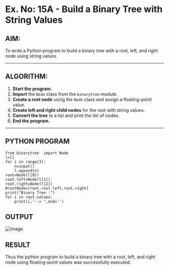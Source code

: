# Ex. No: 15A - Build a Binary Tree with String Values

## AIM:
To write a Python program to build a binary tree with a root, left, and right node using string values.

---

## ALGORITHM:

1. **Start the program.**
2. **Import** the `Node` class from the `binarytree` module.
3. **Create a root node** using the `Node` class and assign a floating-point value.
4. **Create left and right child nodes** for the root with string values.
5. **Convert the tree** to a list and print the list of nodes.
6. **End the program.**

---

## PYTHON PROGRAM

```
from binarytree  import Node
l=[]
for i in range(3):
    n=input()
    l.append(n)
root=Node(l[0])
root.left=Node(l[1])
root.right=Node(l[2])
#rootNode=[root,root.left,root.right]
print("Binary Tree :")
for i in root.values:
    print(i,'--> ',end='')
```

## OUTPUT

![image](https://github.com/user-attachments/assets/723441bb-e647-45a7-93a8-b09d74155d3e)



## RESULT

Thus the python program to build a binary tree with a root, left, and right node using floating-point values was successfully executed.
